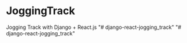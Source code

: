 # JoggingTrack
Jogging Track with Django + React.js
"# django-react-jogging_track" 
"# django-react-jogging_track" 
